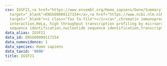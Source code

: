 ```yaml
---
csv: IGSF21,<a href="https://www.ensembl.org/Homo_sapiens/Gene/Summary?db=core;g=ENSG00000117154"
  target="_blank">ENSG00000117154</a>,<a href="https://www.ncbi.nlm.nih.gov/pubmed/17216044"
  target="_blank"><i class="fas fa-file"></i></a>",chromatin immunoprecipitation assay,direct
  interaction,HeLa, high throughput transcription profiling by microarray,nucleotide
  sequence identification,nucleotide sequence identification,transcriptional regulation,
data_alias: IGSF21
data_id: ENSG00000117154
data_numevidence: 1
data_species: Homo sapiens
data_taxid: '9606'
title: IGSF21
---
```

